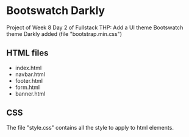 # Bootswatch Darkly
Project of Week 8 Day 2 of Fullstack THP: Add a UI theme
Bootswatch theme Darkly added (file "bootstrap.min.css")

## HTML files
- index.html
- navbar.html
- footer.html
- form.html
- banner.html

## CSS
The file "style.css" contains all the style to apply to html elements.